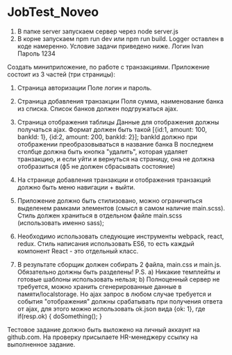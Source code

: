 # JobTest_Noveo
1. В папке server запускаем сервер через node server.js
2. В корне запускаем npm run dev или npm run build. 
Logger оставлен в коде намеренно. Условие задачи приведено ниже. 
Логин Ivan
Пароль 1234


Создать миниприложение, по работе с транзакциями.
Приложение состоит из 3 частей (три страницы):
1) Страница авторизации
Поле логин и пароль.

2) Страница добавления транзакции
Поля сумма, наименование банка из списка. Список банков должен подгружаться ajax.

3) Страница отображения таблицы
Данные для отображения должны получаться ajax.
Формат должен быть такой
[{id:1, amount: 100, bankId: 1}, {id:2, amount: 200, bankId: 2}];
bankId должно при отображении преобразовываться в название банка
В последнем столбце должна быть кнопка "удалить", которая удаляет транзакцию, и если уйти и вернуться на страницу, она не должна отобразиться (ф5 не должен сбрасывать состояние)

4) На странице добавления транзакции и отображения транзакций должно быть меню навигации + выйти.

5) Приложение должно быть стилизовано, можно ограничиться выделенем рамками элементов (смысл в самом наличие main.scss). Стиль должен храниться в отдельном файле main.scss (использовать именно sass);

6) Необходимо использовать следующие инструменты webpack, react, redux. Стиль написания использовать ES6, то есть каждый компонент React - это отдельный класс.

7) В результате сборщик должен собирать 2 файла, main.css и main.js. Обязательно должны быть разделены!
P.S.
 a) Никакие темплейты и готовые шаблоны использовать нельзя;
 b) Полноценный сервер не требуется, можно хранить сгенерированные данные в памяти/localstorage. Но ajax запрос в любом случае требуется и события "отображения" должны срабатывать при получения ответа от ajax, для этого можно использовать ok.json вида {ok: 1}, где if(resp.ok) { doSomething(); }

Тестовое задание должно быть выложено на личный аккаунт на github.com. На проверку присылаете HR-менеджеру ссылку на выполненное задание.
